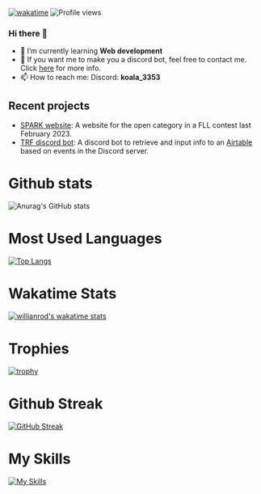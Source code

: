 [![wakatime](https://wakatime.com/badge/user/986136b0-1846-407d-98bf-6419adad41cb.svg)](https://wakatime.com/@986136b0-1846-407d-98bf-6419adad41cb)
![Profile views](https://gpvc.arturio.dev/Koala3353)

### Hi there 👋

- 🌱 I’m currently learning **Web development**
- 💬 If you want me to make you a discord bot, feel free to contact me. Click [here](https://github.com/Koala3353/Koala3353/blob/main/MoreInfo.md) for more info.
- 📫 How to reach me: 
            Discord: **koala_3353**

## Recent projects
- [SPARK website](https://github.com/Koala3353/FLL-website): A website for the open category in a FLL contest last February 2023.
- [TRF discord bot](https://github.com/Koala3353/TRF_Bot): A discord bot to retrieve and input info to an [Airtable](https://github.com/Koala3353/TRF_Bot) based on events in the Discord server.

# Github stats 

![Anurag's GitHub stats](https://github-readme-stats.vercel.app/api?username=Koala3353&show_icons=true&theme=chartreuse-dark)

# Most Used Languages
[![Top Langs](https://github-readme-stats.vercel.app/api/top-langs/?username=Koala3353&layout=compact&theme=chartreuse-dark)](https://github.com/anuraghazra/github-readme-stats)
# Wakatime Stats
[![willianrod's wakatime stats](https://github-readme-stats.vercel.app/api/wakatime?username=Koala3353&theme=chartreuse-dark)](https://github.com/anuraghazra/github-readme-stats)
# Trophies
[![trophy](https://github-profile-trophy.vercel.app/?username=Koala3353&theme=juicyfresh)](https://github.com/ryo-ma/github-profile-trophy)
# Github Streak
[![GitHub Streak](http://github-readme-streak-stats.herokuapp.com?user=Koala3353&theme=highcontrast&date_format=M%20j%5B%2C%20Y%5D)](https://git.io/streak-stats)
# My Skills
[![My Skills](https://skillicons.dev/icons?i=discord,java,idea,github,gradle,sqlite,unreal,cpp,css,bots,html,js)](https://skillicons.dev)
